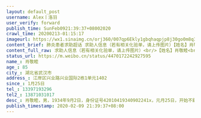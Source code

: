 ```yaml
---
layout: default_post
username: Alex丨洛羽
user_verify: forward
publish_time: SunFeb0921:39:37+08002020
crawl_time: 20200213-01:15:17
imageurl: https://wx1.sinaimg.cn/orj360/007qp6Ekly1gbqhaqpjp8j30go0m8q3f.jpg
content_brief: 肺炎患者求助超话 求助人信息（若有相关化验单，请上传图片）【姓名】肖敬睦【年龄】85【所在城市】湖北省武汉市【所在小区、社区】江岸区兴业路兴业国际2栋1单元1402【患病时间】1月25日【联系方式】13397193296【其他紧急联系人】13871031017【病情描述】肖敬睦，男，1934年9月2日，身份 ...全文
content_full_raw: 求助人信息（若有相关化验单，请上传图片）<br/>【姓名】肖敬睦<br/>【年龄】85<br/>【所在城市】湖北省武汉市<br/>【所在小区、社区】江岸区兴业路兴业国际2栋1单元1402<br/>【患病时间】1月25日<br/>【联系方式】13397193296<br/>【其他紧急联系人】13871031017<br/>【病情描述】肖敬睦，男，1934年9月2日，身份证号：42010419340902241x，元月25日，开始不舒服，低烧胸闷，27日，病情加重，全身痛疼，不能起床。2日7日，去武汉市亚心医院看病，确诊为双肺感染呈毛玻璃状，9日核酸检测结果为阴性。
status_url: https://m.weibo.cn/status/4470172242927595
name_: 肖敬睦
age_: 85
city_: 湖北省武汉市
address_: 江岸区兴业路兴业国际2栋1单元1402
since_: 1月25日
tel_: 13397193296
tel2_: 13871031017
desc_: 肖敬睦，男，1934年9月2日，身份证号42010419340902241x，元月25日，开始不舒服，低烧胸闷，27日，病情加重，全身痛疼，不能起床。2日7日，去武汉市亚心医院看病，确诊为双肺感染呈毛玻璃状，9日核酸检测结果为阴性。
publish_timestamp: 2020-02-09 21:39:37+08:00
---
```

